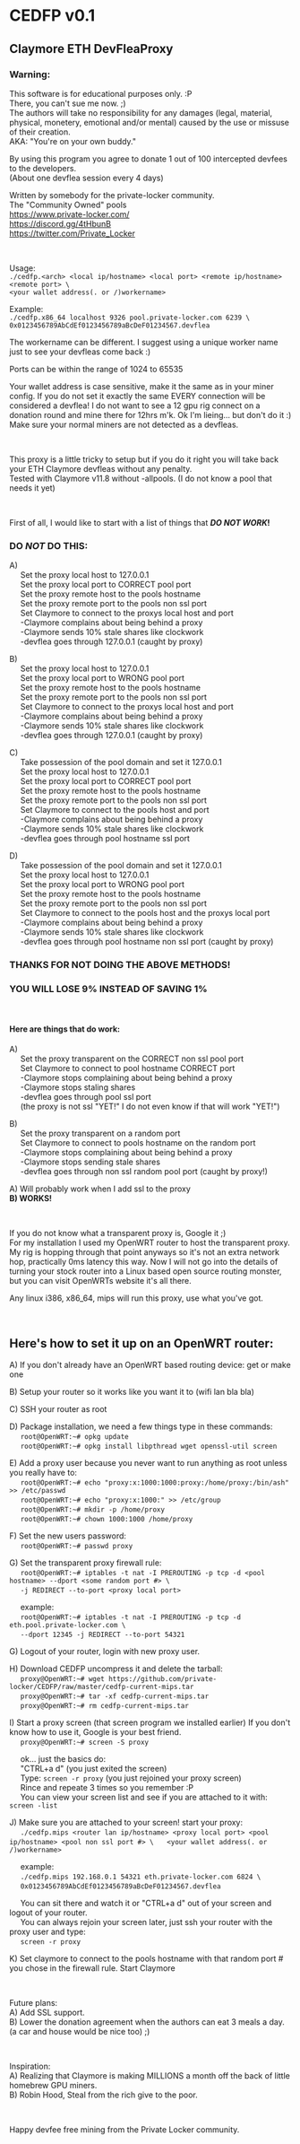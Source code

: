 # CEDFP v0.1  
## Claymore ETH DevFleaProxy  

### Warning:  
This software is for educational purposes only. :P  
There, you can't sue me now. ;)  
The authors will take no responsibility for any damages (legal, material, physical, monetery, emotional and/or mental) caused by the use or missuse of their creation.  
AKA: "You're on your own buddy."

By using this program you agree to donate 1 out of 100 intercepted devfees to the developers.  
(About one devflea session every 4 days)  

Written by somebody for the private-locker community.  
The "Community Owned" pools  
https://www.private-locker.com/  
https://discord.gg/4tHbunB  
https://twitter.com/Private_Locker  

&nbsp;

Usage:  
`./cedfp.<arch> <local ip/hostname> <local port> <remote ip/hostname> <remote port> \`  
`<your wallet address(. or /)workername>`

Example:  
`./cedfp.x86_64 localhost 9326 pool.private-locker.com 6239 \`  
`0x0123456789AbCdEf0123456789aBcDeF01234567.devflea`

The workername can be different.  I suggest using a unique worker name just to see your devfleas come back :)

Ports can be within the range of 1024 to 65535

Your wallet address is case sensitive, make it the same as in your miner config.  If you do not set it exactly the same EVERY connection will be considered a devflea!  I do not want to see a 12 gpu rig connect on a donation round and mine there for 12hrs m'k.  Ok I'm lieing... but don't do it :) Make sure your normal miners are not detected as a devfleas.  

&nbsp;

This proxy is a little tricky to setup but if you do it right you will take back your ETH Claymore devfleas without any penalty.  
Tested with Claymore v11.8 without -allpools. (I do not know a pool that needs it yet)  

&nbsp;

First of all, I would like to start with a list of things that __***DO NOT WORK***!__  

### __DO ***NOT*** DO THIS:__  

A)  
&nbsp;&nbsp;&nbsp;&nbsp;&nbsp;Set the proxy local host to 127.0.0.1  
&nbsp;&nbsp;&nbsp;&nbsp;&nbsp;Set the proxy local port to CORRECT pool port  
&nbsp;&nbsp;&nbsp;&nbsp;&nbsp;Set the proxy remote host to the pools hostname  
&nbsp;&nbsp;&nbsp;&nbsp;&nbsp;Set the proxy remote port to the pools non ssl port  
&nbsp;&nbsp;&nbsp;&nbsp;&nbsp;Set Claymore to connect to the proxys local host and port  
&nbsp;&nbsp;&nbsp;&nbsp;&nbsp;-Claymore complains about being behind a proxy  
&nbsp;&nbsp;&nbsp;&nbsp;&nbsp;-Claymore sends 10% stale shares like clockwork  
&nbsp;&nbsp;&nbsp;&nbsp;&nbsp;-devflea goes through 127.0.0.1 (caught by proxy)  

B)  
&nbsp;&nbsp;&nbsp;&nbsp;&nbsp;Set the proxy local host to 127.0.0.1  
&nbsp;&nbsp;&nbsp;&nbsp;&nbsp;Set the proxy local port to WRONG pool port  
&nbsp;&nbsp;&nbsp;&nbsp;&nbsp;Set the proxy remote host to the pools hostname  
&nbsp;&nbsp;&nbsp;&nbsp;&nbsp;Set the proxy remote port to the pools non ssl port  
&nbsp;&nbsp;&nbsp;&nbsp;&nbsp;Set Claymore to connect to the proxys local host and port  
&nbsp;&nbsp;&nbsp;&nbsp;&nbsp;-Claymore complains about being behind a proxy  
&nbsp;&nbsp;&nbsp;&nbsp;&nbsp;-Claymore sends 10% stale shares like clockwork  
&nbsp;&nbsp;&nbsp;&nbsp;&nbsp;-devflea goes through 127.0.0.1 (caught by proxy)  

C)  
&nbsp;&nbsp;&nbsp;&nbsp;&nbsp;Take possession of the pool domain and set it 127.0.0.1  
&nbsp;&nbsp;&nbsp;&nbsp;&nbsp;Set the proxy local host to 127.0.0.1  
&nbsp;&nbsp;&nbsp;&nbsp;&nbsp;Set the proxy local port to CORRECT pool port  
&nbsp;&nbsp;&nbsp;&nbsp;&nbsp;Set the proxy remote host to the pools hostname  
&nbsp;&nbsp;&nbsp;&nbsp;&nbsp;Set the proxy remote port to the pools non ssl port  
&nbsp;&nbsp;&nbsp;&nbsp;&nbsp;Set Claymore to connect to the pools host and port  
&nbsp;&nbsp;&nbsp;&nbsp;&nbsp;-Claymore complains about being behind a proxy  
&nbsp;&nbsp;&nbsp;&nbsp;&nbsp;-Claymore sends 10% stale shares like clockwork  
&nbsp;&nbsp;&nbsp;&nbsp;&nbsp;-devflea goes through pool hostname ssl port  

D)  
&nbsp;&nbsp;&nbsp;&nbsp;&nbsp;Take possession of the pool domain and set it 127.0.0.1  
&nbsp;&nbsp;&nbsp;&nbsp;&nbsp;Set the proxy local host to 127.0.0.1  
&nbsp;&nbsp;&nbsp;&nbsp;&nbsp;Set the proxy local port to WRONG pool port  
&nbsp;&nbsp;&nbsp;&nbsp;&nbsp;Set the proxy remote host to the pools hostname  
&nbsp;&nbsp;&nbsp;&nbsp;&nbsp;Set the proxy remote port to the pools non ssl port  
&nbsp;&nbsp;&nbsp;&nbsp;&nbsp;Set Claymore to connect to the pools host and the proxys local port  
&nbsp;&nbsp;&nbsp;&nbsp;&nbsp;-Claymore complains about being behind a proxy  
&nbsp;&nbsp;&nbsp;&nbsp;&nbsp;-Claymore sends 10% stale shares like clockwork  
&nbsp;&nbsp;&nbsp;&nbsp;&nbsp;-devflea goes through pool hostname non ssl port (caught by proxy)  

### **THANKS FOR NOT DOING THE ABOVE METHODS!**  
### **YOU WILL LOSE 9% INSTEAD OF SAVING 1%**  

&nbsp;

#### Here are things that do work:  

A)  
&nbsp;&nbsp;&nbsp;&nbsp;&nbsp;Set the proxy transparent on the CORRECT non ssl pool port  
&nbsp;&nbsp;&nbsp;&nbsp;&nbsp;Set Claymore to connect to pool hostname CORRECT port  
&nbsp;&nbsp;&nbsp;&nbsp;&nbsp;-Claymore stops complaining about being behind a proxy  
&nbsp;&nbsp;&nbsp;&nbsp;&nbsp;-Claymore stops staling shares  
&nbsp;&nbsp;&nbsp;&nbsp;&nbsp;-devflea goes through pool ssl port  
&nbsp;&nbsp;&nbsp;&nbsp;&nbsp;(the proxy is not ssl "YET!" I do not even know if that will work "YET!")  

B)  
&nbsp;&nbsp;&nbsp;&nbsp;&nbsp;Set the proxy transparent on a random port  
&nbsp;&nbsp;&nbsp;&nbsp;&nbsp;Set Claymore to connect to pools hostname on the random port  
&nbsp;&nbsp;&nbsp;&nbsp;&nbsp;-Claymore stops complaining about being behind a proxy  
&nbsp;&nbsp;&nbsp;&nbsp;&nbsp;-Claymore stops sending stale shares  
&nbsp;&nbsp;&nbsp;&nbsp;&nbsp;-devflea goes through non ssl random pool port (caught by proxy!)  

A) Will probably work when I add ssl to the proxy  
**B) WORKS!**  

&nbsp;

If you do not know what a transparent proxy is, Google it ;)  
For my installation I used my OpenWRT router to host the transparent proxy.  My rig is hopping through that point anyways so it's not an extra network hop, practically 0ms latency this way.  Now I will not go into the details of turning your stock router into a Linux  based open source routing monster, but you can visit OpenWRTs website it's all there.

Any linux i386, x86_64, mips will run this proxy, use what you've got.

&nbsp;

## Here's how to set it up on an OpenWRT router:  

A) If you don't already have an OpenWRT based routing device: get or make one  

B) Setup your router so it works like you want it to (wifi lan bla bla)

C) SSH your router as root

D) Package installation, we need a few things type in these commands:  
&nbsp;&nbsp;&nbsp;&nbsp;&nbsp;`root@OpenWRT:~# opkg update`  
&nbsp;&nbsp;&nbsp;&nbsp;&nbsp;`root@OpenWRT:~# opkg install libpthread wget openssl-util screen`  

E) Add a proxy user because you never want to run anything as root unless you really have to:  
&nbsp;&nbsp;&nbsp;&nbsp;&nbsp;`root@OpenWRT:~# echo "proxy:x:1000:1000:proxy:/home/proxy:/bin/ash" >> /etc/passwd`  
&nbsp;&nbsp;&nbsp;&nbsp;&nbsp;`root@OpenWRT:~# echo "proxy:x:1000:" >> /etc/group`  
&nbsp;&nbsp;&nbsp;&nbsp;&nbsp;`root@OpenWRT:~# mkdir -p /home/proxy`  
&nbsp;&nbsp;&nbsp;&nbsp;&nbsp;`root@OpenWRT:~# chown 1000:1000 /home/proxy`  

F) Set the new users password:  
&nbsp;&nbsp;&nbsp;&nbsp;&nbsp;`root@OpenWRT:~# passwd proxy`  
  
  
G) Set the transparent proxy firewall rule:  
&nbsp;&nbsp;&nbsp;&nbsp;&nbsp;`root@OpenWRT:~# iptables -t nat -I PREROUTING -p tcp -d <pool hostname> --dport <some random port #> \`  
&nbsp;&nbsp;&nbsp;&nbsp;&nbsp;`-j REDIRECT --to-port <proxy local port>`  

&nbsp;&nbsp;&nbsp;&nbsp;&nbsp;example:  
&nbsp;&nbsp;&nbsp;&nbsp;&nbsp;`root@OpenWRT:~# iptables -t nat -I PREROUTING -p tcp -d eth.pool.private-locker.com \`  
&nbsp;&nbsp;&nbsp;&nbsp;&nbsp;`--dport 12345 -j REDIRECT --to-port 54321`  


G) Logout of your router, login with new proxy user.  
  
H) Download CEDFP uncompress it and delete the tarball:  
&nbsp;&nbsp;&nbsp;&nbsp;&nbsp;`proxy@OpenWRT:~# wget https://github.com/private-locker/CEDFP/raw/master/cedfp-current-mips.tar`  
&nbsp;&nbsp;&nbsp;&nbsp;&nbsp;`proxy@OpenWRT:~# tar -xf cedfp-current-mips.tar`  
&nbsp;&nbsp;&nbsp;&nbsp;&nbsp;`proxy@OpenWRT:~# rm cedfp-current-mips.tar`  
  
I) Start a proxy screen (that screen program we installed earlier) If you don't know how to use it, Google is your best friend.  
&nbsp;&nbsp;&nbsp;&nbsp;&nbsp;`proxy@OpenWRT:~# screen -S proxy`  

&nbsp;&nbsp;&nbsp;&nbsp;&nbsp;ok... just the basics do:  
&nbsp;&nbsp;&nbsp;&nbsp;&nbsp;"CTRL+a d" (you just exited the screen)  
&nbsp;&nbsp;&nbsp;&nbsp;&nbsp;Type: `screen -r proxy` (you just rejoined your proxy screen)  
&nbsp;&nbsp;&nbsp;&nbsp;&nbsp;Rince and repeate 3 times so you remember :P  
&nbsp;&nbsp;&nbsp;&nbsp;&nbsp;You can view your screen list and see if you are attached to it with: `screen -list`  

J) Make sure you are attached to your screen! start your proxy:  
&nbsp;&nbsp;&nbsp;&nbsp;&nbsp;`./cedfp.mips <router lan ip/hostname> <proxy local port> <pool ip/hostname> <pool non ssl port #> \`
&nbsp;&nbsp;&nbsp;&nbsp;&nbsp;`<your wallet address(. or /)workername>`

&nbsp;&nbsp;&nbsp;&nbsp;&nbsp;example:  
&nbsp;&nbsp;&nbsp;&nbsp;&nbsp;`./cedfp.mips 192.168.0.1 54321 eth.private-locker.com 6824 \`  
&nbsp;&nbsp;&nbsp;&nbsp;&nbsp;`0x0123456789AbCdEf0123456789aBcDeF01234567.devflea`  

&nbsp;&nbsp;&nbsp;&nbsp;&nbsp;You can sit there and watch it or "CTRL+a d" out of your screen and logout of your router.  
&nbsp;&nbsp;&nbsp;&nbsp;&nbsp;You can always rejoin your screen later, just ssh your router with the proxy user and type:  
&nbsp;&nbsp;&nbsp;&nbsp;&nbsp;`screen -r proxy`  

K) Set claymore to connect to the pools hostname with that random port # you chose in the firewall rule. Start Claymore  

&nbsp;

Future plans:  
A) Add SSL support.  
B) Lower the donation agreement when the authors can eat 3 meals a day. (a car and house would be nice too) ;)  

&nbsp;

Inspiration:  
A) Realizing that Claymore is making MILLIONS a month off the back of little homebrew GPU miners.  
B) Robin Hood, Steal from the rich give to the poor.  

&nbsp;

Happy devfee free mining from the Private Locker community.
